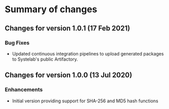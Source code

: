 # Summary of changes

## Changes for version 1.0.1 (17 Feb 2021)

### Bug Fixes

- Updated continuous integration pipelines to upload generated packages to Systelab's public Artifactory.


## Changes for version 1.0.0 (13 Jul 2020)

### Enhancements

- Initial version providing support for SHA-256 and MD5 hash functions

